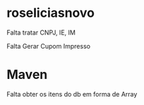 # roseliciasnovo

Falta tratar CNPJ, IE, IM

Falta Gerar Cupom Impresso

# Maven 

Falta obter os itens do db em forma de Array

